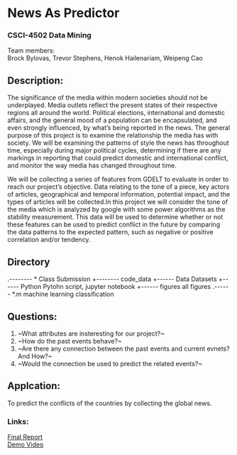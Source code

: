 # News As Predictor  
### CSCI-4502 Data Mining  

Team members:  
Brock Bylovas, Trevor Stephens, Henok Hailenariam, Weipeng Cao  

## Description:

The significance of the media within modern societies should not be underplayed. Media outlets reflect the present states of their respective regions all around the world. Political elections, international and domestic affairs, and the general mood of a population can be encapsulated, and even strongly influenced, by what’s being reported in the news. The general purpose of this project is to examine the relationship the media has with society. We will be examining the patterns of style the news has throughout time, especially during major political cycles, determining if there are any markings in reporting that could predict domestic and international conflict, and monitor the way media has changed throughout time.  
  
We will be collecting a series of features from GDELT to evaluate in order to reach our project’s objective. Data relating to the tone of a piece, key actors of articles, geographical and temporal information, potential impact, and the types of articles will be collected.In this project we will consider the tone of the media which is analyzed by google with some power algorithms as the stability measurement. This data will be used to determine whether or not these features can be used to predict conflict in the future by comparing the data patterns to the expected pattern, such as negative or positive correlation and/or tendency.  

Directory
----------
  .-------- *                   Class Submission
  +-------- code_data
    +------ Data                Datasets
    +------ Python              Pytohn script, jupyter notebook
    +------ figures             all figures
    .------ *.m                 machine learning classification
    
## Questions:  
1. ~What attributes are insteresting for our project?~  
2. ~How do the past events behave?~  
3. ~Are there any connection between the past events and current evnets? And How?~  
4. ~Would the connection be used to predict the related events?~  

## Applcation:
To predict the conflicts of the countries by collecting the global news.

### Links:
[Final Report](https://www.google.com)  
[Demo Video](https://www.google.com)  
